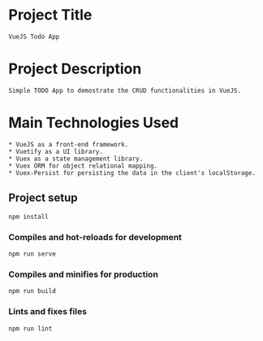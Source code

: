 # Project Title
```
VueJS Todo App
```

# Project Description
```
Simple TODO App to demostrate the CRUD functionalities in VueJS.
```

# Main Technologies Used
```
* VueJS as a front-end framework.
* Vuetify as a UI library.
* Vuex as a state management library.
* Vuex ORM for object relational mapping.
* Vuex-Persist for persisting the data in the client's localStorage.
```

## Project setup
```
npm install
```

### Compiles and hot-reloads for development
```
npm run serve
```

### Compiles and minifies for production
```
npm run build
```

### Lints and fixes files
```
npm run lint
```
